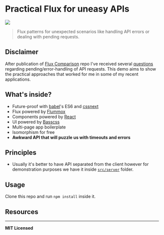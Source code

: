 # Practical Flux for uneasy APIs

![](http://img.shields.io/badge/Status-In%20Progress-brightgreen.svg?style=flat)

> Flux patterns for unexpected scenarios like handling API errors or dealing with pending requests.

## Disclaimer

After publication of [Flux Comparison](https://github.com/voronianski/flux-comparison) repo I've received several [questions](http://pixelhunter.me/post/110248593059/flux-solutions-compared-by-example#comment-1845704464) regarding pending/error-handling of API requests. This demo aims to show the practical approaches that worked for me in some of my recent applications.

## What's inside?

- Future-proof with [babel]()'s ES6 and [cssnext]()
- Flux powered by [Flummox]()
- Components powered by [React]()
- UI powered by [Basscss]()
- Multi-page app boilerplate
- Isomorphism for free
- **Awkward API that will puzzle us with timeouts and errors**

## Principles

- Usually it's better to have API separated from the client however for demonstration purposes we have it inside [`src/server`]() folder.

## Usage

Clone this repo and run `npm install` inside it.

## Resources

---

**MIT Licensed**
